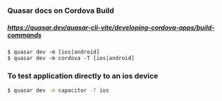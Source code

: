 
### Quasar docs on Cordova Build
##### https://quasar.dev/quasar-cli-vite/developing-cordova-apps/build-commands
```
$ quasar dev -m [ios|android]
$ quasar dev -m cordova -T [ios|android]
```

### To test application directly to an ios device
```bash
$ quasar dev -m capacitor -T ios
```
